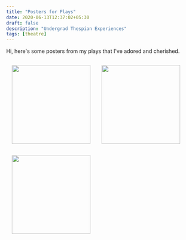 ```yaml
---
title: "Posters for Plays"
date: 2020-06-13T12:37:02+05:30
draft: false
description: "Undergrad Thespian Experiences"
tags: [theatre]
---
```


Hi, here's some posters from my plays that I've adored and cherished.

<img style="float: left; margin: 15px 15px 15px 15px;" src="../../img/cool_stuff/ebt_1.PNG" width="210px" />
<img style="float: left; margin: 15px 15px 15px 15px;" src="../../img/cool_stuff/ebt_1.PNG" width="210px" />
<img style="float: left; margin: 15px 15px 15px 15px;" src="../../img/cool_stuff/ebt_1.PNG" width="210px" />

